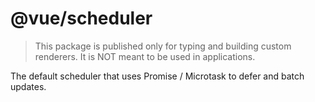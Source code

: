 # @vue/scheduler

> This package is published only for typing and building custom renderers. It is NOT meant to be used in applications.

The default scheduler that uses Promise / Microtask to defer and batch updates.
